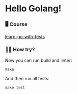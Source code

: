 # Hello Golang! 

### 🖥️ Course
[learn-go-with-tests](https://quii.gitbook.io/learn-go-with-tests)

### 👨‍🚀 How try?

Now you can run build and linter:
```
make
```
And then run all tests:

```
make test
```
